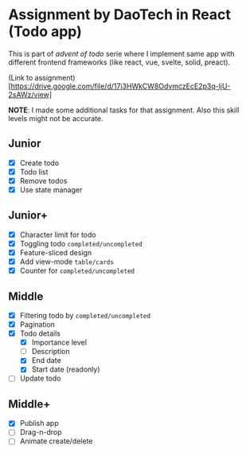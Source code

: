 # Assignment by DaoTech in React (Todo app)

This is part of _advent of todo_ serie where I implement same app with different frontend frameworks (like react, vue, svelte, solid, preact).

(Link to assignment)[https://drive.google.com/file/d/17i3HWkCW8OdvmczEcE2p3q-ljU-2sAWz/view]

**NOTE**: I made some additional tasks for that assignment. Also this skill levels might not be accurate.

## Junior

- [x] Create todo
- [x] Todo list
- [x] Remove todos
- [x] Use state manager

## Junior+

- [x] Character limit for todo
- [x] Toggling todo `completed/uncompleted`
- [x] Feature-sliced design
- [x] Add view-mode `table/cards`
- [x] Counter for `completed/uncompleted`

## Middle

- [x] Filtering todo by `completed/uncompleted`
- [x] Pagination
- [x] Todo details
  - [x] Importance level
  - [ ] Description
  - [x] End date
  - [x] Start date (readonly)
- [ ] Update todo

## Middle+

- [x] Publish app
- [ ] Drag-n-drop
- [ ] Animate create/delete
